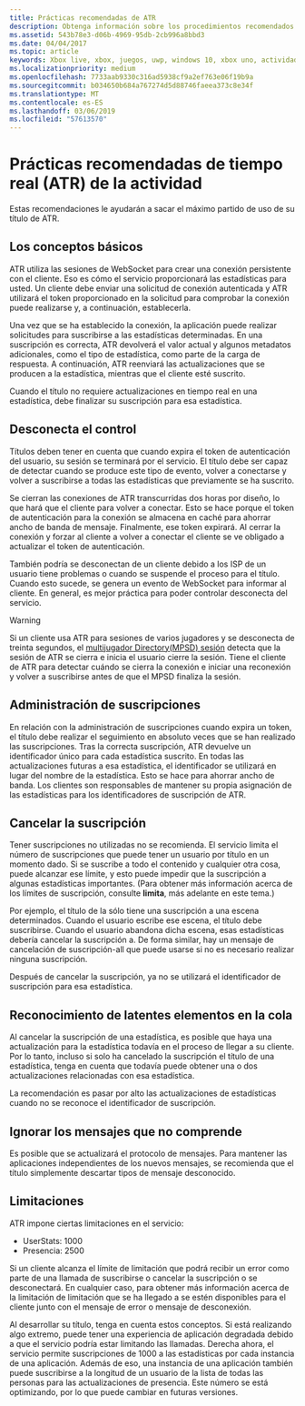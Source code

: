 ```yaml
---
title: Prácticas recomendadas de ATR
description: Obtenga información sobre los procedimientos recomendados al usar el servicio de la actividad de Xbox Live en tiempo real.
ms.assetid: 543b78e3-d06b-4969-95db-2cb996a8bbd3
ms.date: 04/04/2017
ms.topic: article
keywords: Xbox live, xbox, juegos, uwp, windows 10, xbox uno, actividad en tiempo real
ms.localizationpriority: medium
ms.openlocfilehash: 7733aab9330c316ad5938cf9a2ef763e06f19b9a
ms.sourcegitcommit: b034650b684a767274d5d88746faeea373c8e34f
ms.translationtype: MT
ms.contentlocale: es-ES
ms.lasthandoff: 03/06/2019
ms.locfileid: "57613570"
---
```

# <a name="real-time-activity-rta-best-practices"></a>Prácticas recomendadas de tiempo real (ATR) de la actividad
Estas recomendaciones le ayudarán a sacar el máximo partido de uso de su título de ATR.


## <a name="the-basics"></a>Los conceptos básicos

ATR utiliza las sesiones de WebSocket para crear una conexión persistente con el cliente. Eso es cómo el servicio proporcionará las estadísticas para usted. Un cliente debe enviar una solicitud de conexión autenticada y ATR utilizará el token proporcionado en la solicitud para comprobar la conexión puede realizarse y, a continuación, establecerla.

Una vez que se ha establecido la conexión, la aplicación puede realizar solicitudes para suscribirse a las estadísticas determinadas. En una suscripción es correcta, ATR devolverá el valor actual y algunos metadatos adicionales, como el tipo de estadística, como parte de la carga de respuesta. A continuación, ATR reenviará las actualizaciones que se producen a la estadística, mientras que el cliente esté suscrito.

Cuando el título no requiere actualizaciones en tiempo real en una estadística, debe finalizar su suscripción para esa estadística.


## <a name="handling-disconnects"></a>Desconecta el control

Títulos deben tener en cuenta que cuando expira el token de autenticación del usuario, su sesión se terminará por el servicio. El título debe ser capaz de detectar cuando se produce este tipo de evento, volver a conectarse y volver a suscribirse a todas las estadísticas que previamente se ha suscrito.

Se cierran las conexiones de ATR transcurridas dos horas por diseño, lo que hará que el cliente para volver a conectar. Esto se hace porque el token de autenticación para la conexión se almacena en caché para ahorrar ancho de banda de mensaje. Finalmente, ese token expirará. Al cerrar la conexión y forzar al cliente a volver a conectar el cliente se ve obligado a actualizar el token de autenticación.

También podría se desconectan de un cliente debido a los ISP de un usuario tiene problemas o cuando se suspende el proceso para el título. Cuando esto sucede, se genera un evento de WebSocket para informar al cliente. En general, es mejor práctica para poder controlar desconecta del servicio.

> [!WARNING]
> Si un cliente usa ATR para sesiones de varios jugadores y se desconecta de treinta segundos, el [multijugador Directory(MPSD) sesión](../multiplayer/multiplayer-appendix/multiplayer-session-directory.md) detecta que la sesión de ATR se cierra e inicia el usuario cierre la sesión. Tiene el cliente de ATR para detectar cuándo se cierra la conexión e iniciar una reconexión y volver a suscribirse antes de que el MPSD finaliza la sesión.

## <a name="managing-subscriptions"></a>Administración de suscripciones

En relación con la administración de suscripciones cuando expira un token, el título debe realizar el seguimiento en absoluto veces que se han realizado las suscripciones. Tras la correcta suscripción, ATR devuelve un identificador único para cada estadística suscrito. En todas las actualizaciones futuras a esa estadística, el identificador se utilizará en lugar del nombre de la estadística. Esto se hace para ahorrar ancho de banda. Los clientes son responsables de mantener su propia asignación de las estadísticas para los identificadores de suscripción de ATR.


## <a name="unsubscribing"></a>Cancelar la suscripción

Tener suscripciones no utilizadas no se recomienda. El servicio limita el número de suscripciones que puede tener un usuario por título en un momento dado. Si se suscribe a todo el contenido y cualquier otra cosa, puede alcanzar ese límite, y esto puede impedir que la suscripción a algunas estadísticas importantes. (Para obtener más información acerca de los límites de suscripción, consulte **limita**, más adelante en este tema.)

Por ejemplo, el título de la sólo tiene una suscripción a una escena determinados. Cuando el usuario escribe ese escena, el título debe suscribirse. Cuando el usuario abandona dicha escena, esas estadísticas debería cancelar la suscripción a. De forma similar, hay un mensaje de cancelación de suscripción-all que puede usarse si no es necesario realizar ninguna suscripción.

Después de cancelar la suscripción, ya no se utilizará el identificador de suscripción para esa estadística.


## <a name="awareness-of-latent-items-in-the-queue"></a>Reconocimiento de latentes elementos en la cola

Al cancelar la suscripción de una estadística, es posible que haya una actualización para la estadística todavía en el proceso de llegar a su cliente. Por lo tanto, incluso si solo ha cancelado la suscripción el título de una estadística, tenga en cuenta que todavía puede obtener una o dos actualizaciones relacionadas con esa estadística.

La recomendación es pasar por alto las actualizaciones de estadísticas cuando no se reconoce el identificador de suscripción.


## <a name="ignore-messages-you-do-not-understand"></a>Ignorar los mensajes que no comprende

Es posible que se actualizará el protocolo de mensajes. Para mantener las aplicaciones independientes de los nuevos mensajes, se recomienda que el título simplemente descartar tipos de mensaje desconocido.


## <a name="throttles"></a>Limitaciones

ATR impone ciertas limitaciones en el servicio:

-   UserStats: 1000
-   Presencia: 2500

Si un cliente alcanza el límite de limitación que podrá recibir un error como parte de una llamada de suscribirse o cancelar la suscripción o se desconectará. En cualquier caso, para obtener más información acerca de la limitación de limitación que se ha llegado a se estén disponibles para el cliente junto con el mensaje de error o mensaje de desconexión.

Al desarrollar su título, tenga en cuenta estos conceptos. Si está realizando algo extremo, puede tener una experiencia de aplicación degradada debido a que el servicio podría estar limitando las llamadas. Derecha ahora, el servicio permite suscripciones de 1000 a las estadísticas por cada instancia de una aplicación. Además de eso, una instancia de una aplicación también puede suscribirse a la longitud de un usuario de la lista de todas las personas para las actualizaciones de presencia. Este número se está optimizando, por lo que puede cambiar en futuras versiones.
